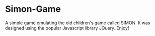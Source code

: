 # Simon-Game
A simple game emulating the old children's game called SIMON. It was designed using the popular Javascript library JQuery. Enjoy!
